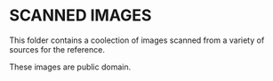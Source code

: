 SCANNED IMAGES
==============

This folder contains a coolection of images scanned from a variety of sources for the reference.

These images are public domain.
